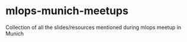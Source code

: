 # mlops-munich-meetups
Collection of all the slides/resources mentioned during mlops meetup in Munich
